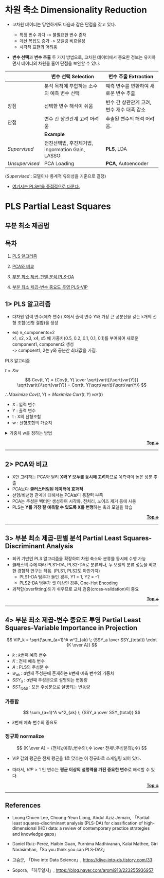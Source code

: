 # 차원 축소 Dimensionality Reduction

* 고차원 데이터는 당연하게도 다음과 같은 단점을 갖고 있다.
    - 특징 변수 과다 -> 불필요한 변수 존재
    - 계산 복잡도 증가 -> 모델링 비효율성
    - 시각적 표현의 어려움

* **변수 선택**과 **변수 추출** 두 가지 방법으로, 고차원 데이터에서 중요한 정보는 유지하면서 데이터의 차원을 줄여 단점을 보완할 수 있다.

||변수 선택 Selection|변수 추출 Extraction|
|-|-|-|
||분석 목적에 부합하는 소수의 예측 변수 선택|예측 변수를 변환하여 새로운 변수 추출|
|장점|선택한 변수 해석이 쉬움|변수 간 상관관계 고려, 변수 개수 대폭 감소|
|단점|변수 간 상관관계 고려 어려움|추출된 변수의 해석 어려움.|
||**Example**||
|*Supervised*|전진선택법, 후진제거법, Ingormation Gain, LASSO|**PLS**, LDA|
|*Unsupervised*|PCA Loading|**PCA**, Autoencoder|

(*Supervised* : 모델이나 통계적 유의성을 기준으로 결정)

* <u>여기서는 PLS만을 중점적으로 다룬다.</u>


# PLS Partial Least Squares
## 부분 최소 제곱법

## 목차

1. [PLS 알고리즘](#1-pls-알고리즘)

2. [PCA와 비교](#2-pca와-비교)

3. [부분 최소 제곱-판별 분석 PLS-DA](#3-부분-최소-제곱-판별-분석-partial-least-squares-discriminant-analysis)

4. [부분 최소 제곱-변수 중요도 투영 PLS-VIP](#4-부분-최소-제곱-변수-중요도-투영-partial-least-squares-variable-importance-in-projection)


## 1> PLS 알고리즘

* 다차원 입력 변수(예측 변수) X에서 출력 변수 Y와 가장 큰 공분산을 갖는 k개의 선형 조합(선형 결합)을 생성

* ex) n_components=2  
x1, x2, x3, x4, x5 에 가중치(0.5, 0.2, 0.1, 0.1, 0.1)를 부여하여 새로운 component1, component2 생성  
-> compoent1, 2는 y와 공분산 최대값을 가짐.

PLS 알고리즘
<div style="text-align: left;">

$t = Xw$
</div>

$$
Cov(t, Y) = {Cov(t, Y) \over \sqrt{var(t)}\sqrt{var(Y)}} \sqrt{var(t)}\sqrt{var(Y)} = Corr(t, Y)\sqrt{var(t)}\sqrt{var(Y)}
$$

<div style="text-align: left;">

$\therefore Maximize \; Cov(t, Y) \propto Maximize \; Corr(t, Y) \; var(t)$
</div>

* X : 입력 변수
* Y : 출력 변수
* t : X의 선형조합
* w : 선형조합의 가중치

<details>
<summary>가중치 w를 정하는 방법</summary>
<div></div>
<div style="text-align: left;">

$Maximize \; Cov(t, Y) \\\\
= Cov(Xw, Y) \\\\
= E[(Xw - E[Xw]) \cdot (Y-E[Y])] \\\\
= E[(Xw) \cdot (Y)] \\\\
= {1 \over n} \sum^n_{i=1}(Xw)_i \cdot Y_i \\\\
= {1 \over n} (Xw)^T Y \\\\
= {1 \over n} w^T(X^TY) \\\\
\\\\
\rightarrow w = X^TY \; 일때 \; w와 \; X^TY 같은 \; 방향으로 \; 값 \; 최대화$
</div>
</details>

<p align="right">
    <a href=#pls-partial-least-squares>
        <strong>Top 🔝</strong>
    </a>
</p>

---

## 2> PCA와 비교

* X만 고려하는 PCA와 달리 **X와 Y 모두를 동시에 고려**하므로 예측력이 높은 성분 추출
* PCA보다 **클러스터링된 데이터에 효과적**
* 선형/비선형 관계에 대해서는 PCA보다 통찰력 부족
* PCA는 주성분 벡터만 생성하여 시각화, 전처리, 노이즈 제거 등에 사용
* PLS는 **Y를 가장 잘 예측할 수 있도록 X를 변형**하는 축과 모델을 학습

<p align="right">
    <a href=#pls-partial-least-squares>
        <strong>Top 🔝</strong>
    </a>
</p>

---

## 3> 부분 최소 제곱-판별 분석 Partial Least Squares-Discriminant Analysis

* 회귀 기반인 PLS 알고리즘을 확장하여 차원 축소와 분류를 동시에 수행 가능
* 클래스의 수에 따라 PLS1-DA, PLS2-DA로 분류되나, 두 모델의 분류 성능을 비교한 경험적 연구는 적음. (PLS1, PLS2도 마찬가지)
    - PLS1-DA 범주가 둘인 경우, Y1 = 1, Y2 = -1
    - PLS2-DA 범주가 셋 이상인 경우, One-Hot Encoding
* 과적합(overfitting)되기 쉬우므로 교차 검증(cross-validation)이 중요

<p align="right">
    <a href=#pls-partial-least-squares>
        <strong>Top 🔝</strong>
    </a>
</p>

---

## 4> 부분 최소 제곱-변수 중요도 투영 Partial Least Squares-Variable Importance in Projection

$$
VIP_k = \sqrt{\sum_{a=1}^A w^2_{ak} \; {SSY_a \over SSY_{total}} \cdot {K \over A}}
$$

* $k$ : $k$번째 예측 변수
* $K$ : 전체 예측 변수
* $A$ : PLS의 주성분 수
* $w_{ak}$ : $a$번째 주성분에 존재하는 $k$번째 예측 변수의 가중치
* $SSY_a$ : $a$번째 주성분으로 설명되는 변동량
* $SST_{total}$ : 모든 주성분으로 설명되는 변동량

### 가중합

$$
\sum_{a=1}^A w^2_{ak} \; {SSY_a \over SSY_{total}}
$$

* $k$번째 예측 변수의 중요도

### 정규화 normalize

$$
{K \over A} = {전체\;예측\;변수의\;수 \over 전체\;주성분의\;수}
$$

* VIP 값의 평균은 전체 평균을 1로 맞추는 이 정규화로 스케일링 되어 있다.
<br><br>
* 따라서, $VIP > 1$ 인 변수는 **평균 이상의 설명력을 가진 중요한 변수**로 해석할 수 있다.

<p align="right">
    <a href=#pls-partial-least-squares>
        <strong>Top 🔝</strong>
    </a>
</p>

---

## References

* Loong Chuen Lee, Choong-Yeun Liong, Abdul Aziz Jemain, 「Partial least squares-discriminant analysis (PLS-DA) for classification of high-dimensional (HD) data: a review of contemporary practice strategies and knowledge gaps」

* Daniel Ruiz-Perez, Haibin Guan, Purnima Madhivanan, Kalai Mathee, Giri Narasimhan,「So you think you can PLS-DA?」

* 고슴군, 「Dive into Data Science」, https://dive-into-ds.tistory.com/33

* Sopora, 「하루일지」, https://blog.naver.com/aromi913/223255936957